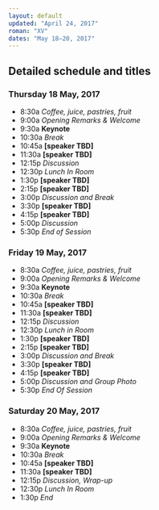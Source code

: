 ```yaml
---
layout: default
updated: "April 24, 2017"
roman: "XV"
dates: "May 18–20, 2017"
---
```


## Detailed schedule and titles

### Thursday 18 May, 2017

- 8:30a _Coffee, juice, pastries, fruit_
- 9:00a _Opening Remarks & Welcome_
- 9:30a **Keynote**
- 10:30a _Break_
- 10:45a **[speaker TBD]**
- 11:30a **[speaker TBD]**
- 12:15p _Discussion_
- 12:30p _Lunch In Room_
- 1:30p **[speaker TBD]**
- 2:15p **[speaker TBD]**
- 3:00p _Discussion and Break_
- 3:30p **[speaker TBD]**
- 4:15p **[speaker TBD]**
- 5:00p _Discussion_
- 5:30p _End of Session_

### Friday 19 May, 2017
- 8:30a _Coffee, juice, pastries, fruit_
- 9:00a _Opening Remarks & Welcome_
- 9:30a **Keynote**
- 10:30a _Break_
- 10:45a **[speaker TBD]**
- 11:30a **[speaker TBD]**
- 12:15p _Discussion_
- 12:30p _Lunch in Room_
- 1:30p **[speaker TBD]**
- 2:15p **[speaker TBD]**
- 3:00p _Discussion and Break_
- 3:30p **[speaker TBD]**
- 4:15p **[speaker TBD]**
- 5:00p _Discussion and Group Photo_
- 5:30p _End Of Session_

### Saturday 20 May, 2017
- 8:30a _Coffee, juice, pastries, fruit_
- 9:00a _Opening Remarks & Welcome_
- 9:30a **Keynote**
- 10:30a _Break_
- 10:45a **[speaker TBD]**
- 11:30a **[speaker TBD]**
- 12:15p _Discussion, Wrap-up_
- 12:30p _Lunch In Room_
- 1:30p _End_
